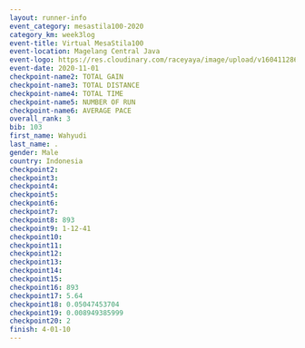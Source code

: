 ```yaml
--- 
layout: runner-info 
event_category: mesastila100-2020 
category_km: week3log 
event-title: Virtual MesaStila100  
event-location: Magelang Central Java 
event-logo: https://res.cloudinary.com/raceyaya/image/upload/v1604112863/3B3F7463-9336-4572-9F07-069DCA7D2527_ndaoxk.jpg 
event-date: 2020-11-01 
checkpoint-name2: TOTAL GAIN 
checkpoint-name3: TOTAL DISTANCE 
checkpoint-name4: TOTAL TIME 
checkpoint-name5: NUMBER OF RUN 
checkpoint-name6: AVERAGE PACE 
overall_rank: 3
bib: 103
first_name: Wahyudi
last_name: .
gender: Male
country: Indonesia
checkpoint2: 
checkpoint3: 
checkpoint4: 
checkpoint5: 
checkpoint6: 
checkpoint7: 
checkpoint8: 893
checkpoint9: 1-12-41
checkpoint10: 
checkpoint11: 
checkpoint12: 
checkpoint13: 
checkpoint14: 
checkpoint15: 
checkpoint16: 893
checkpoint17: 5.64
checkpoint18: 0.05047453704
checkpoint19: 0.008949385999
checkpoint20: 2
finish: 4-01-10
--- 
```

